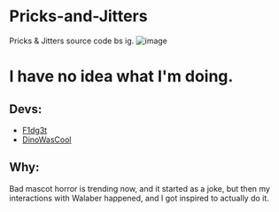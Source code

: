 # Pricks-and-Jitters
 Pricks & Jitters source code bs ig.
![image](https://github.com/user-attachments/assets/3e4e1c78-545f-426b-bb46-8861a54e9623)

# I have no idea what I'm doing.
## Devs:
* [F1dg3t](https://www.youtube.com/@F1dg3t)
* [DinoWasCool](https://www.youtube.com/@DinoWasCool)

## Why:
Bad mascot horror is trending now, and it started as a joke, but then my interactions with Walaber happened, and I got inspired to actually do it.
